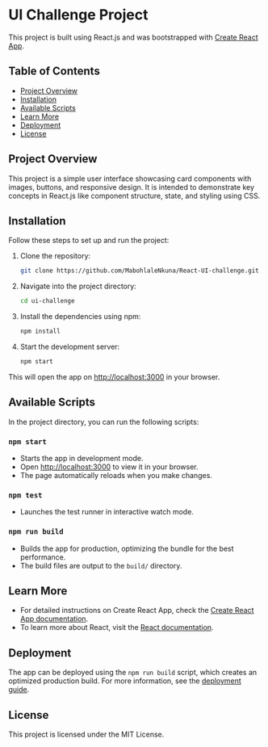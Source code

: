 # UI Challenge Project

This project is built using React.js and was bootstrapped with [Create React App](https://github.com/facebook/create-react-app).

## Table of Contents
- [Project Overview](#project-overview)
- [Installation](#installation)
- [Available Scripts](#available-scripts)
- [Learn More](#learn-more)
- [Deployment](#deployment)
- [License](#license)

## Project Overview
This project is a simple user interface showcasing card components with images, buttons, and responsive design. It is intended to demonstrate key concepts in React.js like component structure, state, and styling using CSS.

## Installation

Follow these steps to set up and run the project:

1. Clone the repository:
    ```bash
    git clone https://github.com/MabohlaleNkuna/React-UI-challenge.git
    ```

2. Navigate into the project directory:
    ```bash
    cd ui-challenge
    ```

3. Install the dependencies using npm:
    ```bash
    npm install
    ```

4. Start the development server:
    ```bash
    npm start
    ```

This will open the app on [http://localhost:3000](http://localhost:3000) in your browser.

## Available Scripts

In the project directory, you can run the following scripts:

### `npm start`
- Starts the app in development mode.
- Open [http://localhost:3000](http://localhost:3000) to view it in your browser.
- The page automatically reloads when you make changes.

### `npm test`
- Launches the test runner in interactive watch mode.

### `npm run build`
- Builds the app for production, optimizing the bundle for the best performance.
- The build files are output to the `build/` directory.

## Learn More

- For detailed instructions on Create React App, check the [Create React App documentation](https://facebook.github.io/create-react-app/docs/getting-started).
- To learn more about React, visit the [React documentation](https://reactjs.org/).

## Deployment

The app can be deployed using the `npm run build` script, which creates an optimized production build. For more information, see the [deployment guide](https://facebook.github.io/create-react-app/docs/deployment).

## License

This project is licensed under the MIT License.
